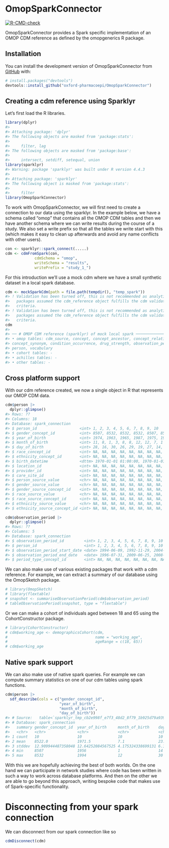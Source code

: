 
<!-- README.md is generated from README.Rmd. Please edit that file -->

# OmopSparkConnector

<!-- badges: start -->

[![R-CMD-check](https://github.com/oxford-pharmacoepi/OmopSparkConnector/actions/workflows/R-CMD-check.yaml/badge.svg)](https://github.com/oxford-pharmacoepi/OmopSparkConnector/actions/workflows/R-CMD-check.yaml)
<!-- badges: end -->

OmopSparkConnector provides a Spark specific implementation of an OMOP
CDM reference as defined by the omopgenerics R package.

## Installation

You can install the development version of OmopSparkConnector from
[GitHub](https://github.com/) with:

``` r
# install.packages("devtools")
devtools::install_github("oxford-pharmacoepi/OmopSparkConnector")
```

## Creating a cdm reference using Sparklyr

Let’s first load the R libraries.

``` r
library(dplyr)
#> 
#> Attaching package: 'dplyr'
#> The following objects are masked from 'package:stats':
#> 
#>     filter, lag
#> The following objects are masked from 'package:base':
#> 
#>     intersect, setdiff, setequal, union
library(sparklyr)
#> Warning: package 'sparklyr' was built under R version 4.4.3
#> 
#> Attaching package: 'sparklyr'
#> The following object is masked from 'package:stats':
#> 
#>     filter
library(OmopSparkConnector)
```

To work with OmopSparkConnector, we will first need to create a
connection to our data using the sparklyr. In the example below, we have
a schema called “omop” that contains all the OMOP CDM tables and then we
have another schema where we can write results during the course of a
study. We also set a write prefix so that all the tables we write start
with this (which makes it easy to clean up afterwards and avoid any name
conflicts with other users).

``` r
con <- sparklyr::spark_connect(.....)
cdm <- cdmFromSpark(con, 
             cdmSchema = "omop", 
             writeSchema = "results", 
             writePrefix = "study_1_")
```

For this introduction we’ll use a mock cdm where we have a small
synthetic dataset in a local spark database.

``` r
cdm <- mockSparkCdm(path = file.path(tempdir(), "temp_spark"))
#> ! Validation has been turned off, this is not recommended as analytical
#>   packages assumed the cdm_reference object fulfills the cdm validation
#>   criteria.
#> ! Validation has been turned off, this is not recommended as analytical
#>   packages assumed the cdm_reference object fulfills the cdm validation
#>   criteria.
cdm
#> 
#> ── # OMOP CDM reference (sparklyr) of mock local spark ─────────────────────────
#> • omop tables: cdm_source, concept, concept_ancestor, concept_relationship,
#> concept_synonym, condition_occurrence, drug_strength, observation_period,
#> person, vocabulary
#> • cohort tables: -
#> • achilles tables: -
#> • other tables: -
```

## Cross platform support

With our cdm reference created, we now a single object in R that
represents our OMOP CDM data.

``` r
cdm$person |> 
  dplyr::glimpse()
#> Rows: ??
#> Columns: 18
#> Database: spark_connection
#> $ person_id                   <int> 1, 2, 3, 4, 5, 6, 7, 8, 9, 10
#> $ gender_concept_id           <int> 8507, 8532, 8532, 8532, 8507, 8507, 8532, …
#> $ year_of_birth               <int> 1974, 1963, 1965, 1987, 1975, 1956, 1980, …
#> $ month_of_birth              <int> 11, 8, 1, 3, 8, 8, 12, 12, 7, 1
#> $ day_of_birth                <int> 28, 16, 30, 26, 29, 19, 27, 14, 30, 19
#> $ race_concept_id             <int> NA, NA, NA, NA, NA, NA, NA, NA, NA, NA
#> $ ethnicity_concept_id        <int> NA, NA, NA, NA, NA, NA, NA, NA, NA, NA
#> $ birth_datetime              <dttm> 1970-01-01 01:00:00, 1970-01-01 01:00:00, …
#> $ location_id                 <int> NA, NA, NA, NA, NA, NA, NA, NA, NA, NA
#> $ provider_id                 <int> NA, NA, NA, NA, NA, NA, NA, NA, NA, NA
#> $ care_site_id                <int> NA, NA, NA, NA, NA, NA, NA, NA, NA, NA
#> $ person_source_value         <chr> NA, NA, NA, NA, NA, NA, NA, NA, NA, NA
#> $ gender_source_value         <chr> NA, NA, NA, NA, NA, NA, NA, NA, NA, NA
#> $ gender_source_concept_id    <int> NA, NA, NA, NA, NA, NA, NA, NA, NA, NA
#> $ race_source_value           <chr> NA, NA, NA, NA, NA, NA, NA, NA, NA, NA
#> $ race_source_concept_id      <int> NA, NA, NA, NA, NA, NA, NA, NA, NA, NA
#> $ ethnicity_source_value      <chr> NA, NA, NA, NA, NA, NA, NA, NA, NA, NA
#> $ ethnicity_source_concept_id <int> NA, NA, NA, NA, NA, NA, NA, NA, NA, NA

cdm$observation_period |> 
  dplyr::glimpse()
#> Rows: ??
#> Columns: 5
#> Database: spark_connection
#> $ observation_period_id         <int> 1, 2, 3, 4, 5, 6, 7, 8, 9, 10
#> $ person_id                     <int> 1, 2, 3, 4, 5, 6, 7, 8, 9, 10
#> $ observation_period_start_date <date> 1994-06-09, 1992-11-29, 2004-07-05, 2009…
#> $ observation_period_end_date   <date> 1996-07-31, 2009-06-25, 2008-01-05, 2011…
#> $ period_type_concept_id        <int> NA, NA, NA, NA, NA, NA, NA, NA, NA, NA
```

We can also make use of various existing packages that work with a cdm
reference. For example, we can extract a summary of our database using
the OmopSketch package.

``` r
# library(OmopSketch)
# library(flextable)
# snapshot <- summariseObservationPeriod(cdm$observation_period)
# tableObservationPeriod(snapshot, type = "flextable")
```

Or we can make a cohort of individuals aged between 18 and 65 using the
CohortConstructor package.

``` r
# library(CohortConstructor)
# cdm$working_age <- demographicsCohort(cdm,
#                                       name = "working_age",
#                                       ageRange = c(18, 65))
# cdm$working_age
```

## Native spark support

We can also make use of native spark queries. For example we can compute
summary statistics on one of our cdm tables using spark functions.

``` r
cdm$person |> 
  sdf_describe(cols = c("gender_concept_id",
                        "year_of_birth",
                        "month_of_birth",
                        "day_of_birth"))
#> # Source:   table<`sparklyr_tmp_cb2e998f_e7f3_48d2_8f79_1b925d79a939`> [?? x 5]
#> # Database: spark_connection
#>   summary gender_concept_id  year_of_birth     month_of_birth    day_of_birth   
#>   <chr>   <chr>              <chr>             <chr>             <chr>          
#> 1 count   10                 10                10                10             
#> 2 mean    8522.0             1971.5            7.1               23.8           
#> 3 stddev  12.909944487358048 12.64252084567525 4.175324338699131 6.142746399887…
#> 4 min     8507               1956              1                 14             
#> 5 max     8532               1994              12                30
```

With this we are hopefully achieving the best of both worlds. On the one
hand we can participate in network studies where code has been written
in such a way to work across database platforms. And then on the other
we are able to go beyond this approach, writing bespoke code that makes
use of Spark-specific functionality.

# Disconnecting from your spark connection

We can disconnect from our spark connection like so

``` r
cdmDisconnect(cdm)
```
